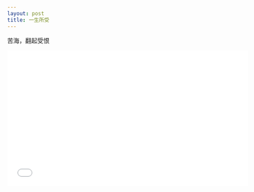 ```yaml
---
layout: post
title: 一生所受
---
```


苦海，翻起受恨

<iframe width="560" height="315" src="//player.bilibili.com/player.html?aid=377290716&bvid=BV19o4y1m73f&cid=389653074&page=1" scrolling="no" border="0" frameborder="no" framespacing="0" allowfullscreen="true"> </iframe>
